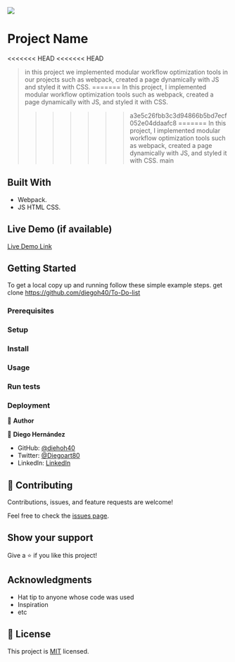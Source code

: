 ![](https://img.shields.io/badge/Microverse-blueviolet)

# Project Name
<<<<<<< HEAD
<<<<<<< HEAD

> in this project we implemented modular workflow optimization tools in our projects such as webpack, created a page dynamically with JS and styled it with CSS.
=======
> In this project, I implemented modular workflow optimization tools such as webpack, created a page dynamically with JS, and styled it with CSS.
>>>>>>> a3e5c26fbb3c3d94866b5bd7ecf052e04ddaafc8
=======
> In this project, I implemented modular workflow optimization tools such as webpack, created a page dynamically with JS, and styled it with CSS.
>>>>>>> main

## Built With
- Webpack.
- JS HTML CSS.

## Live Demo (if available)
[Live Demo Link](https://livedemo.com)

## Getting Started
To get a local copy up and running follow these simple example steps.
get clone https://github.com/diegoh40/To-Do-list

### Prerequisites

### Setup

### Install

### Usage

### Run tests

### Deployment



👤 **Author**

👤 **Diego Hernández**

- GitHub: [@diehoh40](https://github.com/diegoh40)
- Twitter: [@Diegoart80](https://twitter.com/twitterhandle)
- LinkedIn: [LinkedIn](https://www.linkedin.com/in/diego-hernández-25280a100/)

## 🤝 Contributing

Contributions, issues, and feature requests are welcome!

Feel free to check the [issues page](../../issues/).

## Show your support

Give a ⭐️ if you like this project!

## Acknowledgments

- Hat tip to anyone whose code was used
- Inspiration
- etc

## 📝 License

This project is [MIT](./MIT.md) licensed.
